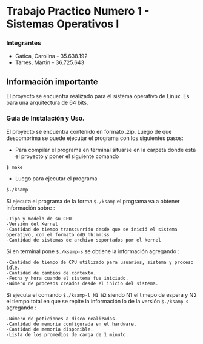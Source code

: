 # Trabajo Practico Numero 1 - Sistemas Operativos I	


### Integrantes
- Gatica, Carolina - 35.638.192
- Tarres, Martin   - 36.725.643

## Información importante

El proyecto se encuentra realizado para el sistema operativo de Linux. 
Es para una arquitectura de 64 bits.

### Guia de Instalación y Uso.


El proyecto se encuentra contenído en formato .zip. 
Luego de que descomprima se puede ejecutar el programa con los siguientes pasos:

* Para compilar el programa en terminal situarse en la carpeta donde esta el proyecto
 y poner el siguiente comando 

```sh
$ make
```
* Luego para ejecutar el programa 

```sh
$./ksamp
```
Si ejecuta el programa de la forma `$./ksamp` el programa va a obtener información sobre :

	-Tipo y modelo de su CPU
	-Versión del Kernel
	-Cantidad de tiempo transcurrido desde que se inició el sistema operativo, con el formato ddD hh:mm:ss
 	-Cantidad de sistemas de archivo soportados por el kernel

Si en terminal pone `$./ksamp-s` se obtiene la información agregando :

	-Cantidad de tiempo de CPU utilizado para usuarios, sistema y proceso idle.
	-Cantidad de cambios de contexto.
	-Fecha y hora cuando el sistema fue iniciado.
	-Número de procesos creados desde el inicio del sistema.

Si ejecuta el comando `$./ksamp-l N1 N2` siendo N1 el timepo de espera y N2 el tiempo total en que se repite la información lo de la versión `$./ksamp-s` agregando : 
	
	-Número de peticiones a disco realizadas.
	-Cantidad de memoria configurada en el hardware.
	-Cantidad de memoria disponible.
	-Lista de los promedios de carga de 1 minuto.


